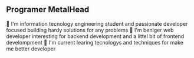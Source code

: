 ## Programer MetalHead

👋 I'm information tecnology engineering student and passionate developer focused building hardy solutions for any problems
🧠 I'm beniger web developer interesting for backend development and a littel bit of frontend develompment
🚀 I'm current learing tecnologys and techniques for make me better developer 

<!-- 
**ProgramerMetalhead/ProgramerMetalHead** is a ✨ _special_ ✨ repository because its `README.md` (this file) appears on your GitHub profile.

Here are some ideas to get you started:

- 🔭 I’m currently working on ...
- 🌱 I’m currently learning ...
- 👯 I’m looking to collaborate on ...
- 🤔 I’m looking for help with ...
- 💬 Ask me about ...
- 📫 How to reach me: ...
- 😄 Pronouns: ...
- ⚡ Fun fact: ...
-->
